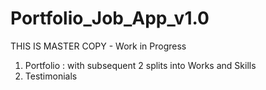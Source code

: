 # Portfolio_Job_App_v1.0
THIS IS MASTER COPY - Work in Progress 

1) Portfolio : with subsequent 2 splits into Works and Skills
2) Testimonials
